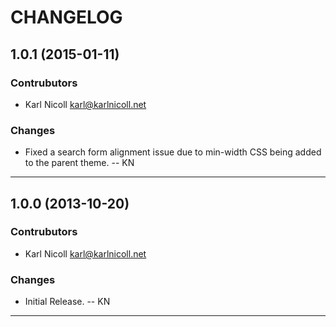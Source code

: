 # CHANGELOG #

## 1.0.1 (2015-01-11) ##

### Contrubutors ###
* Karl Nicoll <karl@karlnicoll.net>

### Changes ###
* Fixed a search form alignment issue due to min-width CSS being added to the parent theme. -- KN

--------------------------------------------------------------------------------

## 1.0.0 (2013-10-20) ##

### Contrubutors ###
* Karl Nicoll <karl@karlnicoll.net>

### Changes ###
* Initial Release. -- KN

--------------------------------------------------------------------------------
